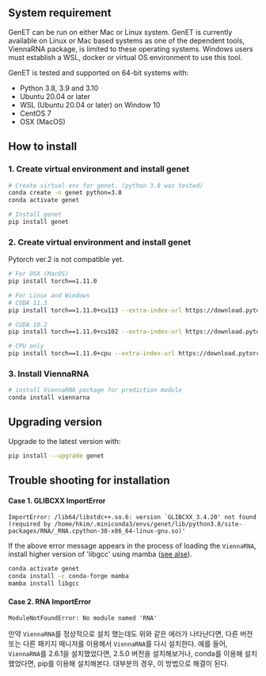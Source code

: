 ## System requirement
GenET can be run on either Mac or Linux system. GenET is currently available on Linux or Mac based systems as one of the dependent tools, ViennaRNA package, is limited to these operating systems. Windows users must establish a WSL, docker or virtual OS environment to use this tool.

GenET is tested and supported on 64-bit systems with:

- Python 3.8, 3.9 and 3.10
- Ubuntu 20.04 or later
- WSL (Ubuntu 20.04 or later) on Window 10
- CentOS 7
- OSX (MacOS)

## How to install
### 1. Create virtual environment and install genet
```bash
# Create virtual env for genet. (python 3.8 was tested)
conda create -n genet python=3.8
conda activate genet

# Install genet
pip install genet
```

### 2. Create virtual environment and install genet
Pytorch ver.2 is not compatible yet.
```bash
# For OSX (MacOS)
pip install torch==1.11.0

# For Linux and Windows
# CUDA 11.3
pip install torch==1.11.0+cu113 --extra-index-url https://download.pytorch.org/whl/cu113

# CUDA 10.2
pip install torch==1.11.0+cu102 --extra-index-url https://download.pytorch.org/whl/cu102

# CPU only
pip install torch==1.11.0+cpu --extra-index-url https://download.pytorch.org/whl/cpu
```
### 3. Install ViennaRNA
```python
# install ViennaRNA package for prediction module
conda install viennarna
```

## Upgrading version
Upgrade to the latest version with:

```bash
pip install --upgrade genet
```

## Trouble shooting for installation
#### Case 1. GLIBCXX ImportError  
```
ImportError: /lib64/libstdc++.so.6: version `GLIBCXX_3.4.20' not found (required by /home/hkim/.miniconda3/envs/genet/lib/python3.8/site-packages/RNA/_RNA.cpython-38-x86_64-linux-gnu.so)'
```

If the above error message appears in the process of loading the `ViennaRNA`, install  higher version of 'libgcc' using mamba ([see alse](https://pypi.org/project/ViennaRNA/)).  

```bash
conda activate genet
conda install -c conda-forge mamba
mamba install libgcc
```

#### Case 2. RNA ImportError
```
ModuleNotFoundError: No module named 'RNA'
```  

만약 `ViennaRNA`를 정상적으로 설치 했는데도 위와 같은 에러가 나타난다면, 다른 버전 또는 다른 패키지 매니저를 이용해서 `ViennaRNA`를 다시 설치한다. 예를 들어, `ViennaRNA`를 2.6.1을 설치했었다면, 2.5.0 버전을 설치해보거나, conda를 이용해 설치했었다면, pip를 이용해 설치해본다. 대부분의 경우, 이 방법으로 해결이 된다. 

